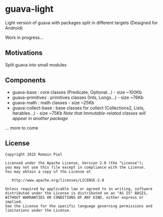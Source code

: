 # guava-light

Light version of guava with packages split in different targets (Designed for Android)

Work in progress...

## Motivations

Split guava into small modules

## Components

- guava-base : core classes (Predicate, Optional...) - size ~100Kb
- guava-primitives : primitives classes (Ints, Longs...) - size ~76Kb
- guava-math : math classes - size ~25Kb
- guava-collect-base : base classes for collect (Collections2, Lists, Iterables...) - size ~75Kb
   *Note that Immutable-related classes will appear in another package*

... more to come

## License

```
Copyright 2015 Romain Piel

Licensed under the Apache License, Version 2.0 (the "License");
you may not use this file except in compliance with the License.
You may obtain a copy of the License at

   http://www.apache.org/licenses/LICENSE-2.0

Unless required by applicable law or agreed to in writing, software
distributed under the License is distributed on an "AS IS" BASIS,
WITHOUT WARRANTIES OR CONDITIONS OF ANY KIND, either express or implied.
See the License for the specific language governing permissions and
limitations under the License.
```
